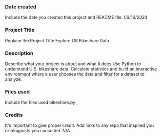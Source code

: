 ### Date created
Include the date you created this project and README file.
06/16/2020
### Project Title
Replace the Project Title
Explore US Bikeshare Data
### Description
Describe what your project is about and what it does
Use Python to understand U.S. bikeshare data. Calculate statistics and build an interactive environment where a user chooses the data and filter for a dataset to analyze.
### Files used
Include the files used
bikeshare.py
### Credits
It's important to give proper credit. Add links to any repo that inspired you or blogposts you consulted.
N/A
